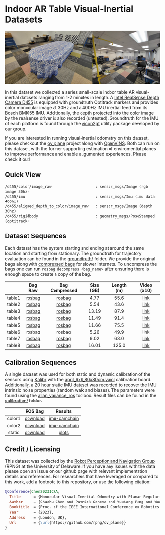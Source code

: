 
# Indoor AR Table Visual-Inertial Datasets


![](d455_drivers/img/merged_overview.jpg)


In this dataset we collected a series small-scale indoor table AR visual-inertial datasets ranging from 1-2 minutes in length.
A [Intel RealSense Depth Camera D455](https://www.intelrealsense.com/depth-camera-d455/) is equipped with groundtruth Optitrack markers and provides color monocular image at 30Hz and a 400Hz IMU inertial feed from its Bosch BMI055 IMU.
Additionally, the depth projected into the color image by the realsense driver is also recorded (untested).
Groundtruth for the IMU of each platform is found through the [vicon2gt](https://github.com/rpng/vicon2gt) utility package developed by our group.


If you are interested in running visual-inertial odometry on this dataset, please checkout the [ov_plane](https://github.com/rpng/ov_plane) project along with [OpenVINS](https://docs.openvins.com/gs-datasets.html#gs-data-rpng-ar-table).
Both can run on this dataset, with the former supporting estimation of enviromential planes to improve performance and enable augumented experiences.
Please check it out!

## Quick View

```
/d455/color/image_raw                    : sensor_msgs/Image (rgb image 30hz)
/d455/imu                                : sensor_msgs/Imu (imu data 400hz)
/d455/aligned_depth_to_color/image_raw   : sensor_msgs/Image (depth 30hz)
/d455/rigidbody                          : geometry_msgs/PoseStamped (optitrack)
```


## Dataset Sequences

Each dataset has the system starting and ending at around the same location and starting from stationary.
The groundtruth for trajectory evaluation can be found in the [groundtruth/](groundtruth/) folder.
We provide the original bags along with [compressed bags](http://wiki.ros.org/rosbag/Commandline#compress) for slower internets.
To uncompress the bags one can run `rosbag decompress <bag_name>` after ensuring there is enough space to create a copy of the bag.


|        | Bag Raw | Bag Compressed | Size (GB) | Length (m) | Video (x10) |
|:------:|:-------:|:-------:|:-----:|:-----:|:-----:|
| table1 | [rosbag](https://drive.google.com/file/d/1qpjOQQYB8rvozTTbGBvuWjiat9MlDaMi/view?usp=sharing) | [rosbag](https://drive.google.com/file/d/1MOuSIzb0ZERQ-uIvXHcpDab9kw-oFfu1/view?usp=sharing) | 4.77 | 55.6 | [link](ReadMe_Videos.md#table_01) |
| table2 | [rosbag](https://drive.google.com/file/d/1RBt8xYDsegtRiY5gKVyg9WPhecVvdXqn/view?usp=sharing) | [rosbag](https://drive.google.com/file/d/1Fn8g41J_5QCtlmJ7i7dKRJC6PfhSIX9t/view?usp=sharing) | 5.54 | 43.6 | [link](ReadMe_Videos.md#table_02) |
| table3 | [rosbag](https://drive.google.com/file/d/1_uLTYC3i2b1tx85OpGlqecxXgaO7BDT_/view?usp=sharing) | [rosbag](https://drive.google.com/file/d/1LdiXvMm4_G2JEvERdoSeXdalgYsXgdg4/view?usp=sharing) | 13.19 | 87.9 | [link](ReadMe_Videos.md#table_03) |
| table4 | [rosbag](https://drive.google.com/file/d/1nYno_ttjGHwCQoxgV5SisVTc19Cb5O5c/view?usp=sharing) | [rosbag](https://drive.google.com/file/d/1Rm0PAHZwMSP80jMxRZEjQTN2lmHPfnYn/view?usp=sharing) | 11.49 | 91.4 | [link](ReadMe_Videos.md#table_04) |
| table5 | [rosbag](https://drive.google.com/file/d/1CjkGfSCD_hWAidKsJ7edhuWQg7CyGa3U/view?usp=sharing) | [rosbag](https://drive.google.com/file/d/1lNZbxAWjRL1o2WJ29vEWO4-xGpiRDMPW/view?usp=sharing) | 11.66 | 75.5 | [link](ReadMe_Videos.md#table_05) |
| table6 | [rosbag](https://drive.google.com/file/d/1FAGk7ZjRKDTkf-lhW3sb4EPj6SsUhyeQ/view?usp=sharing) | [rosbag](https://drive.google.com/file/d/1nSO4nEBQrym4sKbi83jWwqa86vtrwG8Y/view?usp=sharing) | 5.26 | 49.9 | [link](ReadMe_Videos.md#table_06) |
| table7 | [rosbag](https://drive.google.com/file/d/1yWZGo6N0qlP_fHMIsr0jayRP3tXCO54U/view?usp=sharing) | [rosbag](https://drive.google.com/file/d/1qc7mxwsr0Oi5ndXV9OqDSSqJEOBG1-UT/view?usp=sharing) | 9.02 | 63.0 | [link](ReadMe_Videos.md#table_07) |
| table8 | [rosbag](https://drive.google.com/file/d/1pIz9owK4PvIkL_1t6eTZwGMrsLNpHBwa/view?usp=sharing) | [rosbag](https://drive.google.com/file/d/1pqzYuywgg59KHDcemn5MMNnQRwjO_-ey/view?usp=sharing) | 16.01 | 125.0 | [link](ReadMe_Videos.md#table_08) |



## Calibration Sequences

A single dataset was used for both static and dynamic calibration of the sensors using [Kalibr](https://github.com/ethz-asl/kalibr) with the [april_6x6_80x80cm.yaml](https://drive.google.com/file/d/1aQv0gA_nOOfqYC6_AMskRupcxSZ8GdY0/view?usp=sharing) calibration board.
Additionally, a 20 hour static IMU dataset was recorded to recover the IMU intrinsic noise properties (random walk and biases).
The parameters were found using the [allan_variance_ros](https://github.com/ori-drs/allan_variance_ros) toolbox.
Result files can be found in the [calibration/](calibration/) folder.

|         | ROS Bag | Results |
|:-------:|:-------:|:-------:|
| color1 | [download](https://drive.google.com/file/d/1cmtc24e_W6PFNoviXMbDKId1IwDxpS3O/view?usp=sharing) | [imu-camchain](calibration/kalibr_color_0_imu/) |
| color2 | [download](https://drive.google.com/file/d/1rqIalEzM930WFUJ0jUZjpoh3LN5wjGS7/view?usp=sharing) | [imu-camchain](calibration/kalibr_color_1_imu/) |
| static  | [download](https://drive.google.com/file/d/1hrEO5vq81mvO_lZ_FLU2KOm0bSxQQRQr/view?usp=sharing) | [plots](calibration/imu/) |




## Credit / Licensing


This dataset was collected by the [Robot Perception and Navigation Group (RPNG)](https://sites.udel.edu/robot/) at the
University of Delaware. If you have any issues with the data please open an issue on our github page with relevant
implementation details and references. For researchers that have leveraged or compared to this work, add a footnote to this repository, or use the following citation:


```bibtex
@Conference{Chen2023ICRA,
  Title      = {Monocular Visual-Inertial Odometry with Planar Regularities},
  Author     = {Chuchu Chen and Patrick Geneva and Yuxiang Peng and Woosik Lee and Guoquan Huang},
  Booktitle  = {Proc. of the IEEE International Conference on Robotics and Automation},
  Year       = {2023},
  Address    = {London, UK},
  Url        = {\url{https://github.com/rpng/ov_plane}}
}
```

